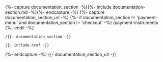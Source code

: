 {%- capture documentation_section -%}{%- include documentation-section.md -%}{%- endcapture -%}
{%- capture documentation_section_url -%}
    {%- if documentation_section != 'payment-menu' and documentation_section != 'checkout' -%}
        /payment-instruments
    {%- endif -%}

    /{{- documentation_section -}}

    {{- include.href -}}
{%- endcapture -%}
{{- documentation_section_url -}}
